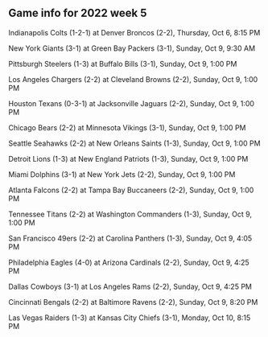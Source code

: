 ## Game info for 2022 week 5
Indianapolis Colts (1-2-1) at Denver Broncos (2-2), Thursday, Oct 6, 8:15 PM



New York Giants (3-1) at Green Bay Packers (3-1), Sunday, Oct 9, 9:30 AM



Pittsburgh Steelers (1-3) at Buffalo Bills (3-1), Sunday, Oct 9, 1:00 PM

Los Angeles Chargers (2-2) at Cleveland Browns (2-2), Sunday, Oct 9, 1:00 PM

Houston Texans (0-3-1) at Jacksonville Jaguars (2-2), Sunday, Oct 9, 1:00 PM

Chicago Bears (2-2) at Minnesota Vikings (3-1), Sunday, Oct 9, 1:00 PM

Seattle Seahawks (2-2) at New Orleans Saints (1-3), Sunday, Oct 9, 1:00 PM

Detroit Lions (1-3) at New England Patriots (1-3), Sunday, Oct 9, 1:00 PM

Miami Dolphins (3-1) at New York Jets (2-2), Sunday, Oct 9, 1:00 PM

Atlanta Falcons (2-2) at Tampa Bay Buccaneers (2-2), Sunday, Oct 9, 1:00 PM

Tennessee Titans (2-2) at Washington Commanders (1-3), Sunday, Oct 9, 1:00 PM



San Francisco 49ers (2-2) at Carolina Panthers (1-3), Sunday, Oct 9, 4:05 PM

Philadelphia Eagles (4-0) at Arizona Cardinals (2-2), Sunday, Oct 9, 4:25 PM

Dallas Cowboys (3-1) at Los Angeles Rams (2-2), Sunday, Oct 9, 4:25 PM



Cincinnati Bengals (2-2) at Baltimore Ravens (2-2), Sunday, Oct 9, 8:20 PM



Las Vegas Raiders (1-3) at Kansas City Chiefs (3-1), Monday, Oct 10, 8:15 PM

